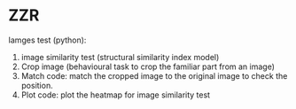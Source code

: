 # ZZR

Iamges test (python):
1. image similarity test (structural similarity index model)
2. Crop image (behavioural task to crop the familiar part from an image)
3. Match code: match the cropped image to the original image to check the position.
4. Plot code: plot the heatmap for image similarity test 
